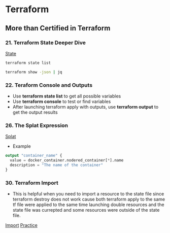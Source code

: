 # Terraform

## More than Certified in Terraform

### 21. Terraform State Deeper Dive
[State](https://www.terraform.io/docs/language/state/index.html)

```bash
terraform state list
```

```bash
terraform show -json | jq
```

### 22. Teraform Console and Outputs
* Use **terraform state list** to get all possible variables
* Use **terraform console** to test or find variables
* After launching terraform apply with outputs, use **terraform output** to get the output results


### 26. The Splat Expression

[Splat](https://www.terraform.io/docs/configuration/expressions.html#splat-expressions)

* Example

```tf
output "container_name" {
  value = docker_container.nodered_container[*].name
  description = "The name of the container"
}
```

### 30. Terraform Import
* This is helpful when you need to import a resource to the state file since terraform destroy does not work cause both terraform apply to the same tf file were applied to the same time launching double resources and the state file was currepted and some resources were outside of the state file.

[Import](https://www.terraform.io/docs/cli/import/index.html)
[Practice](https://learn.hashicorp.com/tutorials/terraform/state-import)

